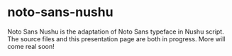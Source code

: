 # noto-sans-nushu

Noto Sans Nushu is the adaptation of Noto Sans typeface in Nushu script. 
The source files and this presentation page are both in progress. More will come real soon!
